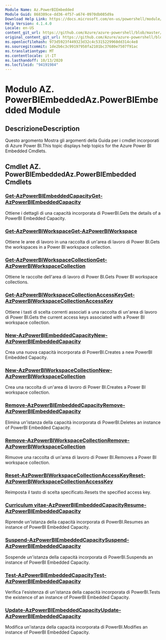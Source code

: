```yaml
---
Module Name: Az.PowerBIEmbedded
Module Guid: 868389ce-dd36-4f57-a674-0970db085d9a
Download Help Link: https://docs.microsoft.com/en-us/powershell/module/az.powerbiembedded
Help Version: 4.1.4.0
Locale: en-US
content_git_url: https://github.com/Azure/azure-powershell/blob/master/src/PowerBIEmbedded/PowerBIEmbedded/help/Az.PowerBIEmbedded.md
original_content_git_url: https://github.com/Azure/azure-powershell/blob/master/src/PowerBIEmbedded/PowerBIEmbedded/help/Az.PowerBIEmbedded.md
ms.openlocfilehash: 973d5923f449323d32c4c5315229960dd314c4e8
ms.sourcegitcommit: 1de2b6c3c99197958fa2101bc37680e7507f91ac
ms.translationtype: MT
ms.contentlocale: it-IT
ms.lasthandoff: 10/13/2020
ms.locfileid: "94191984"
---
```

# <span data-ttu-id="52a00-101">Modulo AZ. PowerBIEmbedded</span><span class="sxs-lookup"><span data-stu-id="52a00-101">Az.PowerBIEmbedded Module</span></span>
## <span data-ttu-id="52a00-102">Descrizione</span><span class="sxs-lookup"><span data-stu-id="52a00-102">Description</span></span>
<span data-ttu-id="52a00-103">Questo argomento Mostra gli argomenti della Guida per i cmdlet incorporati di Azure Power BI.</span><span class="sxs-lookup"><span data-stu-id="52a00-103">This topic displays help topics for the Azure Power BI Embedded Cmdlets.</span></span>

## <span data-ttu-id="52a00-104">Cmdlet AZ. PowerBIEmbedded</span><span class="sxs-lookup"><span data-stu-id="52a00-104">Az.PowerBIEmbedded Cmdlets</span></span>
### [<span data-ttu-id="52a00-105">Get-AzPowerBIEmbeddedCapacity</span><span class="sxs-lookup"><span data-stu-id="52a00-105">Get-AzPowerBIEmbeddedCapacity</span></span>](Get-AzPowerBIEmbeddedCapacity.md)
<span data-ttu-id="52a00-106">Ottiene i dettagli di una capacità incorporata di PowerBI.</span><span class="sxs-lookup"><span data-stu-id="52a00-106">Gets the details of a PowerBI Embedded Capacity.</span></span>

### [<span data-ttu-id="52a00-107">Get-AzPowerBIWorkspace</span><span class="sxs-lookup"><span data-stu-id="52a00-107">Get-AzPowerBIWorkspace</span></span>](Get-AzPowerBIWorkspace.md)
<span data-ttu-id="52a00-108">Ottiene le aree di lavoro in una raccolta di un'area di lavoro di Power BI.</span><span class="sxs-lookup"><span data-stu-id="52a00-108">Gets the workspaces in a Power BI workspace collection.</span></span>

### [<span data-ttu-id="52a00-109">Get-AzPowerBIWorkspaceCollection</span><span class="sxs-lookup"><span data-stu-id="52a00-109">Get-AzPowerBIWorkspaceCollection</span></span>](Get-AzPowerBIWorkspaceCollection.md)
<span data-ttu-id="52a00-110">Ottiene le raccolte dell'area di lavoro di Power BI.</span><span class="sxs-lookup"><span data-stu-id="52a00-110">Gets Power BI workspace collections.</span></span>

### [<span data-ttu-id="52a00-111">Get-AzPowerBIWorkspaceCollectionAccessKey</span><span class="sxs-lookup"><span data-stu-id="52a00-111">Get-AzPowerBIWorkspaceCollectionAccessKey</span></span>](Get-AzPowerBIWorkspaceCollectionAccessKey.md)
<span data-ttu-id="52a00-112">Ottiene i tasti di scelta correnti associati a una raccolta di un'area di lavoro di Power BI.</span><span class="sxs-lookup"><span data-stu-id="52a00-112">Gets the current access keys associated with a Power BI workspace collection.</span></span>

### [<span data-ttu-id="52a00-113">New-AzPowerBIEmbeddedCapacity</span><span class="sxs-lookup"><span data-stu-id="52a00-113">New-AzPowerBIEmbeddedCapacity</span></span>](New-AzPowerBIEmbeddedCapacity.md)
<span data-ttu-id="52a00-114">Crea una nuova capacità incorporata di PowerBI.</span><span class="sxs-lookup"><span data-stu-id="52a00-114">Creates a new PowerBI Embedded Capacity.</span></span>

### [<span data-ttu-id="52a00-115">New-AzPowerBIWorkspaceCollection</span><span class="sxs-lookup"><span data-stu-id="52a00-115">New-AzPowerBIWorkspaceCollection</span></span>](New-AzPowerBIWorkspaceCollection.md)
<span data-ttu-id="52a00-116">Crea una raccolta di un'area di lavoro di Power BI.</span><span class="sxs-lookup"><span data-stu-id="52a00-116">Creates a Power BI workspace collection.</span></span>

### [<span data-ttu-id="52a00-117">Remove-AzPowerBIEmbeddedCapacity</span><span class="sxs-lookup"><span data-stu-id="52a00-117">Remove-AzPowerBIEmbeddedCapacity</span></span>](Remove-AzPowerBIEmbeddedCapacity.md)
<span data-ttu-id="52a00-118">Elimina un'istanza della capacità incorporata di PowerBI.</span><span class="sxs-lookup"><span data-stu-id="52a00-118">Deletes an instance of PowerBI Embedded Capacity.</span></span>

### [<span data-ttu-id="52a00-119">Remove-AzPowerBIWorkspaceCollection</span><span class="sxs-lookup"><span data-stu-id="52a00-119">Remove-AzPowerBIWorkspaceCollection</span></span>](Remove-AzPowerBIWorkspaceCollection.md)
<span data-ttu-id="52a00-120">Rimuove una raccolta di un'area di lavoro di Power BI.</span><span class="sxs-lookup"><span data-stu-id="52a00-120">Removes a Power BI workspace collection.</span></span>

### [<span data-ttu-id="52a00-121">Reset-AzPowerBIWorkspaceCollectionAccessKey</span><span class="sxs-lookup"><span data-stu-id="52a00-121">Reset-AzPowerBIWorkspaceCollectionAccessKey</span></span>](Reset-AzPowerBIWorkspaceCollectionAccessKey.md)
<span data-ttu-id="52a00-122">Reimposta il tasto di scelta specificato.</span><span class="sxs-lookup"><span data-stu-id="52a00-122">Resets the specified access key.</span></span>

### [<span data-ttu-id="52a00-123">Curriculum vitae-AzPowerBIEmbeddedCapacity</span><span class="sxs-lookup"><span data-stu-id="52a00-123">Resume-AzPowerBIEmbeddedCapacity</span></span>](Resume-AzPowerBIEmbeddedCapacity.md)
<span data-ttu-id="52a00-124">Riprende un'istanza della capacità incorporata di PowerBI.</span><span class="sxs-lookup"><span data-stu-id="52a00-124">Resumes an instance of PowerBI Embedded Capacity.</span></span>

### [<span data-ttu-id="52a00-125">Suspend-AzPowerBIEmbeddedCapacity</span><span class="sxs-lookup"><span data-stu-id="52a00-125">Suspend-AzPowerBIEmbeddedCapacity</span></span>](Suspend-AzPowerBIEmbeddedCapacity.md)
<span data-ttu-id="52a00-126">Sospende un'istanza della capacità incorporata di PowerBI.</span><span class="sxs-lookup"><span data-stu-id="52a00-126">Suspends an instance of PowerBI Embedded Capacity.</span></span>

### [<span data-ttu-id="52a00-127">Test-AzPowerBIEmbeddedCapacity</span><span class="sxs-lookup"><span data-stu-id="52a00-127">Test-AzPowerBIEmbeddedCapacity</span></span>](Test-AzPowerBIEmbeddedCapacity.md)
<span data-ttu-id="52a00-128">Verifica l'esistenza di un'istanza della capacità incorporata di PowerBI.</span><span class="sxs-lookup"><span data-stu-id="52a00-128">Tests the existence of an instance of PowerBI Embedded Capacity.</span></span>

### [<span data-ttu-id="52a00-129">Update-AzPowerBIEmbeddedCapacity</span><span class="sxs-lookup"><span data-stu-id="52a00-129">Update-AzPowerBIEmbeddedCapacity</span></span>](Update-AzPowerBIEmbeddedCapacity.md)
<span data-ttu-id="52a00-130">Modifica un'istanza della capacità incorporata di PowerBI.</span><span class="sxs-lookup"><span data-stu-id="52a00-130">Modifies  an instance of PowerBI Embedded Capacity.</span></span>


